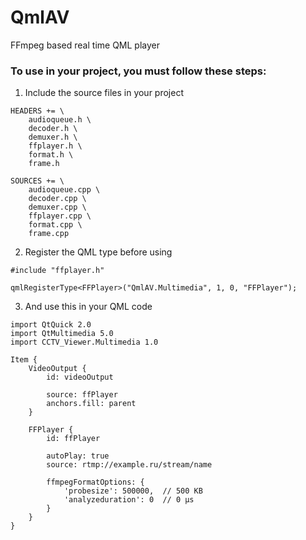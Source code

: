 # QmlAV
FFmpeg based real time QML player

### To use in your project, you must follow these steps:

1. Include the source files in your project

```
HEADERS += \
    audioqueue.h \
    decoder.h \
    demuxer.h \
    ffplayer.h \
    format.h \
    frame.h

SOURCES += \
    audioqueue.cpp \
    decoder.cpp \
    demuxer.cpp \
    ffplayer.cpp \
    format.cpp \
    frame.cpp
```

2. Register the QML type before using

```
#include "ffplayer.h"

qmlRegisterType<FFPlayer>("QmlAV.Multimedia", 1, 0, "FFPlayer");
```

3. And use this in your QML code

```
import QtQuick 2.0
import QtMultimedia 5.0
import CCTV_Viewer.Multimedia 1.0

Item {
    VideoOutput {
        id: videoOutput

        source: ffPlayer
        anchors.fill: parent
    }

    FFPlayer {
        id: ffPlayer

        autoPlay: true
        source: rtmp://example.ru/stream/name

        ffmpegFormatOptions: {
            'probesize': 500000,  // 500 KB
            'analyzeduration': 0  // 0 µs
        }
    }
}
```
